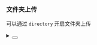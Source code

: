 ### 文件夹上传

可以通过 `directory` 开启文件夹上传

<div class="cell-demo vp-raw">
  <yc-space
    direction="vertical"
    :style="{ width: '100%' }">
    <yc-upload directory />
  </yc-space>
</div>

<details>
<summary>
 <button class="code-btn"  >
    <icon-code />
 </button>
</summary>

```vue
<template>
  <yc-space
    direction="vertical"
    :style="{ width: '100%' }">
    <yc-upload directory />
  </yc-space>
</template>
```

</details>

